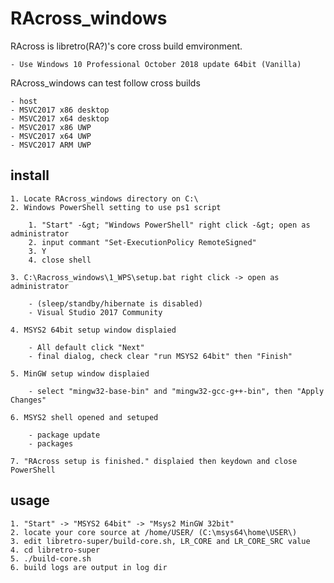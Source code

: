 RAcross_windows
===============

RAcross is libretro(RA?)'s core cross build emvironment.

	- Use Windows 10 Professional October 2018 update 64bit (Vanilla)

RAcross_windows can test follow cross builds

	- host
	- MSVC2017 x86 desktop
	- MSVC2017 x64 desktop
	- MSVC2017 x86 UWP
	- MSVC2017 x64 UWP
	- MSVC2017 ARM UWP

install
-------

	1. Locate RAcross_windows directory on C:\
	2. Windows PowerShell setting to use ps1 script

		1. "Start" -&gt; "Windows PowerShell" right click -&gt; open as administrator
		2. input commant "Set-ExecutionPolicy RemoteSigned"
		3. Y
		4. close shell

	3. C:\Racross_windows\1_WPS\setup.bat right click -> open as administrator

		- (sleep/standby/hibernate is disabled)
		- Visual Studio 2017 Community

	4. MSYS2 64bit setup window displaied

		- All default click "Next"
		- final dialog, check clear "run MSYS2 64bit" then "Finish"

	5. MinGW setup window displaied

		- select "mingw32-base-bin" and "mingw32-gcc-g++-bin", then "Apply Changes"

	6. MSYS2 shell opened and setuped

		- package update
		- packages

	7. "RAcross setup is finished." displaied then keydown and close PowerShell

usage
-----

	1. "Start" -> "MSYS2 64bit" -> "Msys2 MinGW 32bit"
	2. locate your core source at /home/USER/ (C:\msys64\home\USER\)
	3. edit libretro-super/build-core.sh, LR_CORE and LR_CORE_SRC value
	4. cd libretro-super
	5. ./build-core.sh
	6. build logs are output in log dir

